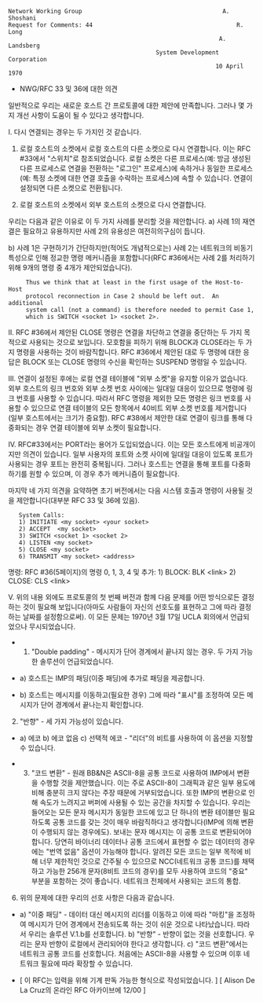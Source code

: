 

```text
Network Working Group                                        A. Shoshani
Request for Comments: 44                                         R. Long
                                                            A. Landsberg
                                          System Development Corporation
                                                           10 April 1970
```

- NWG/RFC 33 및 36에 대한 의견

일반적으로 우리는 새로운 호스트 간 프로토콜에 대한 제안에 만족합니다. 그러나 몇 가지 개선 사항이 도움이 될 수 있다고 생각합니다.

I. 다시 연결되는 경우는 두 가지인 것 같습니다.

1. 로컬 호스트의 소켓에서 로컬 호스트의 다른 소켓으로 다시 연결합니다. 이는 RFC #33에서 "스위치"로 참조되었습니다. 로컬 소켓은 다른 프로세스\(예: 방금 생성된 다른 프로세스로 연결을 전환하는 "로그인" 프로세스\)에 속하거나 동일한 프로세스\(예: 특정 소켓에 대한 연결 호출을 수락하는 프로세스\)에 속할 수 있습니다. 연결이 설정되면 다른 소켓으로 전환됩니다.

2. 로컬 호스트의 소켓에서 외부 호스트의 소켓으로 다시 연결합니다.

우리는 다음과 같은 이유로 이 두 가지 사례를 분리할 것을 제안합니다. a\) 사례 1의 재연결은 필요하고 유용하지만 사례 2의 유용성은 여전히 ​​의구심이 듭니다.

b\) 사례 1은 구현하기가 간단하지만\(적어도 개념적으로는\) 사례 2는 네트워크의 비동기 특성으로 인해 정교한 명령 메커니즘을 포함합니다\(RFC #36에서는 사례 2를 처리하기 위해 9개의 명령 중 4개가 제안되었습니다\).

```text
     Thus we think that at least in the first usage of the Host-to-Host
     protocol reconnection in Case 2 should be left out.  An additional
     system call (not a command) is therefore needed to permit Case 1,
     which is SWITCH <socket 1> <socket 2>.
```

II. RFC #36에서 제안된 CLOSE 명령은 연결을 차단하고 연결을 중단하는 두 가지 목적으로 사용되는 것으로 보입니다. 모호함을 피하기 위해 BLOCK과 CLOSE라는 두 가지 명령을 사용하는 것이 바람직합니다. RFC #36에서 제안된 대로 두 명령에 대한 응답은 BLOCK 또는 CLOSE 명령의 수신을 확인하는 SUSPEND 명령일 수 있습니다.

III. 연결이 설정된 후에는 로컬 연결 테이블에 "외부 소켓"을 유지할 이유가 없습니다. 외부 호스트의 링크 번호와 외부 소켓 번호 사이에는 일대일 대응이 있으므로 명령에 링크 번호를 사용할 수 있습니다. 따라서 RFC 명령을 제외한 모든 명령은 링크 번호를 사용할 수 있으므로 연결 테이블의 모든 항목에서 40비트 외부 소켓 번호를 제거합니다\(일부 호스트에서는 크기가 중요함\). RFC #38에서 제안한 대로 연결이 링크를 통해 다중화되는 경우 연결 테이블에 외부 소켓이 필요합니다.

IV. RFC#33에서는 PORT라는 용어가 도입되었습니다. 이는 모든 호스트에게 비공개이지만 의견이 있습니다. 일부 사용자의 포트와 소켓 사이에 일대일 대응이 있도록 포트가 사용되는 경우 포트는 완전히 중복됩니다. 그러나 호스트는 연결을 통해 포트를 다중화하기를 원할 수 있으며, 이 경우 추가 메커니즘이 필요합니다.

마지막 네 가지 의견을 요약하면 초기 버전에서는 다음 시스템 호출과 명령이 사용될 것을 제안합니다\(대부분 RFC 33 및 36에 있음\).

```text
   System Calls:
   1) INITIATE <my socket> <your socket>
   2) ACCEPT  <my socket>
   3) SWITCH <socket 1> <socket 2>
   4) LISTEN <my socket>
   5) CLOSE <my socket>
   6) TRANSMIT <my socket> <address>
```

명령: RFC #36\(5페이지\)의 명령 0, 1, 3, 4 및 추가: 1\) BLOCK: BLK <link\> 2\) CLOSE: CLS <link\>

V. 위의 내용 외에도 프로토콜의 첫 번째 버전과 함께 다음 문제를 어떤 방식으로든 결정하는 것이 필요해 보입니다\(아마도 사람들이 자신의 선호도를 표현하고 그에 따라 결정하는 날짜를 설정함으로써\). 이 모든 문제는 1970년 3월 17일 UCLA 회의에서 언급되었으나 무시되었습니다.

- 1. "Double padding" - 메시지가 단어 경계에서 끝나지 않는 경우. 두 가지 가능한 솔루션이 언급되었습니다.

- a\) 호스트는 IMP의 패딩\(이중 패딩\)에 추가로 패딩을 제공합니다.

- b\) 호스트는 메시지를 이동하고\(필요한 경우\) 그에 따라 "표시"를 조정하여 모든 메시지가 단어 경계에서 끝나는지 확인합니다.

2. "반향" - 세 가지 가능성이 있습니다.

- a\) 에코 b\) 에코 없음 c\) 선택적 에코 - "리더"의 비트를 사용하여 이 옵션을 지정할 수 있습니다.

- 3. "코드 변환" - 원래 BB&N은 ASCII-8을 공통 코드로 사용하여 IMP에서 변환을 수행할 것을 제안했습니다. 이는 주로 ASCII-8이 그래픽과 같은 일부 용도에 비해 충분히 크지 않다는 주장 때문에 거부되었습니다. 또한 IMP의 변환으로 인해 속도가 느려지고 버퍼에 사용될 수 있는 공간을 차지할 수 있습니다. 우리는 들어오는 모든 문자 메시지가 동일한 코드에 있고 단 하나의 변환 테이블만 필요하도록 공통 코드를 갖는 것이 매우 바람직하다고 생각합니다\(IMP에 의해 변환이 수행되지 않는 경우에도\). 보내는 문자 메시지는 이 공통 코드로 변환되어야 합니다. 당연히 바이너리 데이터나 공통 코드에서 표현할 수 없는 데이터의 경우에는 "번역 없음" 옵션이 가능해야 합니다. 알려진 모든 코드는 일부 목적에 비해 너무 제한적인 것으로 간주될 수 있으므로 NCC\(네트워크 공통 코드\)를 채택하고 가능한 256개 문자\(8비트 코드의 경우\)를 모두 사용하여 코드의 "중요" 부분을 포함하는 것이 좋습니다. 네트워크 전체에서 사용되는 코드의 통합.

6. 위의 문제에 대한 우리의 선호 사항은 다음과 같습니다.

- a\) "이중 패딩" - 데이터 대신 메시지의 리더를 이동하고 이에 따라 "마킹"을 조정하여 메시지가 단어 경계에서 전송되도록 하는 것이 쉬운 것으로 나타났습니다. 따라서 우리는 솔루션 V.1.b를 선호합니다. b\) "반향" - 반향이 없는 것을 선호합니다. 우리는 문자 반향이 로컬에서 관리되어야 한다고 생각합니다. c\) "코드 변환"에서는 네트워크 공통 코드를 선호합니다. 처음에는 ASCII-8을 사용할 수 있으며 이후 네트워크 필요에 따라 확장할 수 있습니다.

- \[ 이 RFC는 입력을 위해 기계 판독 가능한 형식으로 작성되었습니다. \] \[ Alison De La Cruz의 온라인 RFC 아카이브에 12/00 \]